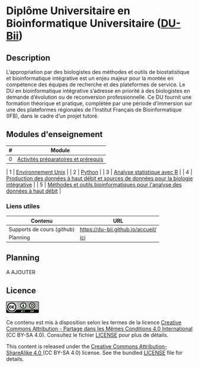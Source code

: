 # Diplôme Universitaire en Bioinformatique Universitaire ([DU-Bii](https://du-bii.github.io/accueil/))

## Description

L’appropriation par des biologistes des méthodes et outils de biostatistique et bioinformatique intégrative est un enjeu majeur pour la montée en compétence des équipes de recherche et des plateformes de service. Le DU en bioinformatique intégrative s’adresse en priorité à des biologistes en demande d’évolution ou de reconversion  professionnelle. Ce  DU  fournit une  formation théorique et pratique, complétée par une période d’immersion sur une des plateformes régionales de l’Institut Français  de Bioinformatique (IFB), dans le cadre d’un projet tutoré.


## Modules d'enseignement

| # | Module   | 
|---|----------------------------------------------|
| 0 | [Activités préparatoires et prérequis](activites_preparatoires/) |

| 1 | [Environnement Unix](https://du-bii.github.io/module-1-Environnement-Unix/) |
| 2 | [Python](https://du-bii.github.io/module-2-Python/) |
| 3 | [Analyse statistique avec R](https://du-bii.github.io/module-3-Stat-R/) |
| 4 | [Production des données à haut débit et sources de données pour la biologie intégrative](https://du-bii.github.io/module-4-Production-Donnees/) |
| 5 | [Méthodes et outils bioinformatiques pour l'analyse des données à haut débit](https://du-bii.github.io/module-5-Methodes-Outils/) |
<!--
| 6 | [Bioinformatique intégrative](https://du-bii.github.io/module-6-Integrative-Bioinformatics/) |
|   | [Study cases](https://du-bii.github.io/study-cases/) |
|   | [Travaux du vendredi](travaux_du_vendredi/) |
|   | [Projet tutoré](projet_tutore/) |
|   | [Travailler sur le cluster IFB core](IFB-core-cluster_access.html) |

-->


### Liens utiles

| Contenu | URL |
|--------------------|--------------------------------------------------------|
| Supports de cours (github) | <https://du-bii.github.io/accueil/> |
| Planning | [ici](img/planning_DUBii_2020.png) |

<!--
| Moodle du DU-Bii (requiert identification) | <https://moodlesupd.script.univ-paris-diderot.fr/enrol/index.php?id=10629> |
-->

## Planning

A AJOUTER

## Licence

![](img/CC-BY-SA.png)

Ce contenu est mis à disposition selon les termes de la licence [Creative Commons Attribution - Partage dans les Mêmes Conditions 4.0 International](https://creativecommons.org/licenses/by-sa/4.0/deed.fr) (CC BY-SA 4.0). Consultez le fichier [LICENSE](LICENSE.txt) pour plus de détails.


This content is released under the [Creative Commons Attribution-ShareAlike 4.0 ](https://creativecommons.org/licenses/by-sa/4.0/deed.en) (CC BY-SA 4.0) license. See the bundled [LICENSE](LICENSE.txt) file for details.




